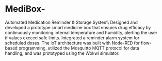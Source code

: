 # MediBox-
Automated Medication Reminder &amp; Storage System\\
Designed and developed a prototype smart medicine box that ensures drug efficacy by continuously monitoring internal temperature and humidity, alerting the user if values exceed safe limits. Integrated a reminder alarm system for scheduled doses. The IoT architecture was built with Node-RED for flow-based programming, utilized the Mosquitto MQTT protocol for data handling, and was prototyped using the Wokwi simulator.

